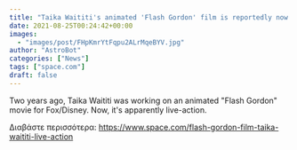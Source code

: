 ```yaml
---
title: "Taika Waititi's animated 'Flash Gordon' film is reportedly now going to be live-action"
date: 2021-08-25T00:24:42+00:00
images:
  - "images/post/FHpKmrYtFqpu2ALrMqeBYV.jpg"
author: "AstroBot"
categories: ["News"]
tags: ["space.com"]
draft: false
---
```


Two years ago, Taika Waititi was working on an animated "Flash Gordon" movie for Fox/Disney. Now, it's apparently live-action. 

Διαβάστε περισσότερα: https://www.space.com/flash-gordon-film-taika-waititi-live-action
